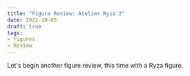 ```yaml
---
title: "Figure Review: Atelier Ryza 2"
date: 2022-10-05
draft: true
tags:
- Figures
- Review
---
```


Let's begin another figure review, this time with a Ryza figure.
